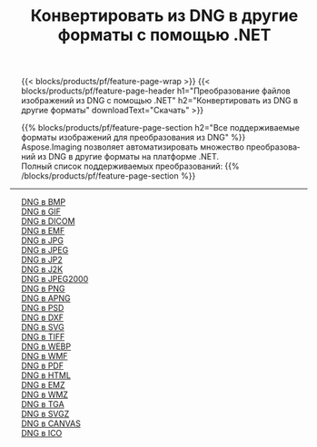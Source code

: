 ﻿---
title: Конвертировать из DNG в другие форматы с помощью .NET 
weight: 3920
url: /ru/net/conversion/from/dng 
lang: ru
langdirlevel: 2
locales: zh-hans,ja,it,ru,de,es,fr,nl,id,lt,pl,pt,vi,tr,ko,zh-hant,ar,hi,th,sv,cs,uk,he
description: Используя Aspose.Imaging, вы можете легко конвертировать из DNG в другие форматы.
---

{{< blocks/products/pf/feature-page-wrap >}}
{{< blocks/products/pf/feature-page-header h1="Преобразование файлов изображений из DNG с помощью .NET" h2="Конвертировать из DNG в другие форматы" downloadText="Скачать" >}}


{{% blocks/products/pf/feature-page-section  h2="Все поддерживаемые форматы изображений для преобразования из DNG" %}}
Aspose.Imaging позволяет автоматизировать множество преобразований из DNG в другие форматы на платформе .NET.
<br/>
Полный список поддерживаемых преобразований:
{{% /blocks/products/pf/feature-page-section %}}
<div class="container-fluid productfamilypage bg-gray">
    <div class="convertypes bg-gray agp-content section">
        <div class="container">
		<hr style="margin-left:-20px;"/>
		<div class="row other-converters">
		    <div class='col-md-2 other-converter remove-lp remove-rp'><a href="/imaging/ru/net/conversion/dng-to-bmp" >DNG в BMP</a></div><div class='col-md-2 other-converter remove-lp remove-rp'><a href="/imaging/ru/net/conversion/dng-to-gif" >DNG в GIF</a></div><div class='col-md-2 other-converter remove-lp remove-rp'><a href="/imaging/ru/net/conversion/dng-to-dicom" >DNG в DICOM</a></div><div class='col-md-2 other-converter remove-lp remove-rp'><a href="/imaging/ru/net/conversion/dng-to-emf" >DNG в EMF</a></div><div class='col-md-2 other-converter remove-lp remove-rp'><a href="/imaging/ru/net/conversion/dng-to-jpg" >DNG в JPG</a></div><div class='col-md-2 other-converter remove-lp remove-rp'><a href="/imaging/ru/net/conversion/dng-to-jpeg" >DNG в JPEG</a></div><div class='col-md-2 other-converter remove-lp remove-rp'><a href="/imaging/ru/net/conversion/dng-to-jp2" >DNG в JP2</a></div><div class='col-md-2 other-converter remove-lp remove-rp'><a href="/imaging/ru/net/conversion/dng-to-j2k" >DNG в J2K</a></div><div class='col-md-2 other-converter remove-lp remove-rp'><a href="/imaging/ru/net/conversion/dng-to-jpeg2000" >DNG в JPEG2000</a></div><div class='col-md-2 other-converter remove-lp remove-rp'><a href="/imaging/ru/net/conversion/dng-to-png" >DNG в PNG</a></div><div class='col-md-2 other-converter remove-lp remove-rp'><a href="/imaging/ru/net/conversion/dng-to-apng" >DNG в APNG</a></div><div class='col-md-2 other-converter remove-lp remove-rp'><a href="/imaging/ru/net/conversion/dng-to-psd" >DNG в PSD</a></div><div class='col-md-2 other-converter remove-lp remove-rp'><a href="/imaging/ru/net/conversion/dng-to-dxf" >DNG в DXF</a></div><div class='col-md-2 other-converter remove-lp remove-rp'><a href="/imaging/ru/net/conversion/dng-to-svg" >DNG в SVG</a></div><div class='col-md-2 other-converter remove-lp remove-rp'><a href="/imaging/ru/net/conversion/dng-to-tiff" >DNG в TIFF</a></div><div class='col-md-2 other-converter remove-lp remove-rp'><a href="/imaging/ru/net/conversion/dng-to-webp" >DNG в WEBP</a></div><div class='col-md-2 other-converter remove-lp remove-rp'><a href="/imaging/ru/net/conversion/dng-to-wmf" >DNG в WMF</a></div><div class='col-md-2 other-converter remove-lp remove-rp'><a href="/imaging/ru/net/conversion/dng-to-pdf" >DNG в PDF</a></div><div class='col-md-2 other-converter remove-lp remove-rp'><a href="/imaging/ru/net/conversion/dng-to-html" >DNG в HTML</a></div><div class='col-md-2 other-converter remove-lp remove-rp'><a href="/imaging/ru/net/conversion/dng-to-emz" >DNG в EMZ</a></div><div class='col-md-2 other-converter remove-lp remove-rp'><a href="/imaging/ru/net/conversion/dng-to-wmz" >DNG в WMZ</a></div><div class='col-md-2 other-converter remove-lp remove-rp'><a href="/imaging/ru/net/conversion/dng-to-tga" >DNG в TGA</a></div><div class='col-md-2 other-converter remove-lp remove-rp'><a href="/imaging/ru/net/conversion/dng-to-svgz" >DNG в SVGZ</a></div><div class='col-md-2 other-converter remove-lp remove-rp'><a href="/imaging/ru/net/conversion/dng-to-canvas" >DNG в CANVAS</a></div><div class='col-md-2 other-converter remove-lp remove-rp'><a href="/imaging/ru/net/conversion/dng-to-ico" >DNG в ICO</a></div>
                </div>
        </div>
    </div>
</div>
<br/>


